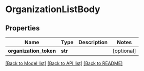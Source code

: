 # OrganizationListBody

## Properties
Name | Type | Description | Notes
------------ | ------------- | ------------- | -------------
**organization_token** | **str** |  | [optional] 

[[Back to Model list]](../README.md#documentation-for-models) [[Back to API list]](../README.md#documentation-for-api-endpoints) [[Back to README]](../README.md)

